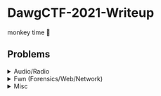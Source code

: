 # DawgCTF-2021-Writeup
monkey time 🤪

## Problems

<details>

<summary>Audio/Radio</summary>

|Problem|Points|
|-|-|
|[Third Eye](./Audio%20or%20Radio/Third%20Eye/Third%20Eye.md)|75|

</details>

<details>

<summary>Fwn (Forensics/Web/Network)</summary>

|Problem|Points|
|-|-|
|[These Ladies Paved Your Way](./Fwn/These%20Ladies%20Paved%20Your%20Way/These%20Ladies%20Paved%20Your%20Way.md)|150|

</details>

<details>

<summary>Misc</summary>

|Problem|Points|
|-|-|
|[DawgCTF Discord](./Misc/DawgCTF%20Discord/DawgCTF%20Discord.md)|5|
|[Two Truths and a Fib](./Misc/Two%20Truths%20and%20a%20Fib/Two%20Truths%20and%20a%20Fib.md)|100|

</details>
